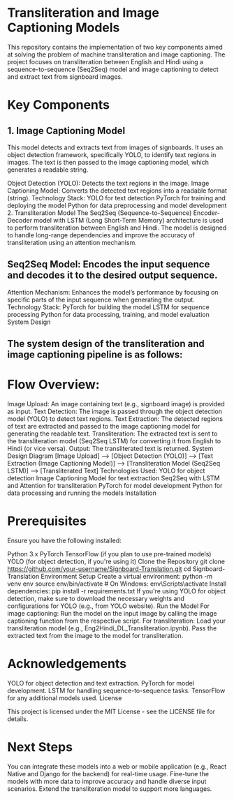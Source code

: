 # Transliteration and Image Captioning Models

This repository contains the implementation of two key components aimed at solving the problem of machine transliteration and image captioning. The project focuses on transliteration between English and Hindi using a sequence-to-sequence (Seq2Seq) model and image captioning to detect and extract text from signboard images.

# Key Components

## 1. Image Captioning Model
This model detects and extracts text from images of signboards. It uses an object detection framework, specifically YOLO, to identify text regions in images. The text is then passed to the image captioning model, which generates a readable string.

Object Detection (YOLO): Detects the text regions in the image.
Image Captioning Model: Converts the detected text regions into a readable format (string).
Technology Stack:
YOLO for text detection
PyTorch for training and deploying the model
Python for data preprocessing and model development
2. Transliteration Model
The Seq2Seq (Sequence-to-Sequence) Encoder-Decoder model with LSTM (Long Short-Term Memory) architecture is used to perform transliteration between English and Hindi. The model is designed to handle long-range dependencies and improve the accuracy of transliteration using an attention mechanism.

## Seq2Seq Model: Encodes the input sequence and decodes it to the desired output sequence.
Attention Mechanism: Enhances the model’s performance by focusing on specific parts of the input sequence when generating the output.
Technology Stack:
PyTorch for building the model
LSTM for sequence processing
Python for data processing, training, and model evaluation
System Design

## The system design of the transliteration and image captioning pipeline is as follows:

# Flow Overview:
Image Upload: An image containing text (e.g., signboard image) is provided as input.
Text Detection:
The image is passed through the object detection model (YOLO) to detect text regions.
Text Extraction:
The detected regions of text are extracted and passed to the image captioning model for generating the readable text.
Transliteration:
The extracted text is sent to the transliteration model (Seq2Seq LSTM) for converting it from English to Hindi (or vice versa).
Output: The transliterated text is returned.
System Design Diagram
[Image Upload] --> [Object Detection (YOLO)] --> [Text Extraction (Image Captioning Model)] --> [Transliteration Model (Seq2Seq LSTM)] --> [Transliterated Text]
Technologies Used:
YOLO for object detection
Image Captioning Model for text extraction
Seq2Seq with LSTM and Attention for transliteration
PyTorch for model development
Python for data processing and running the models
Installation

# Prerequisites
Ensure you have the following installed:

Python 3.x
PyTorch
TensorFlow (if you plan to use pre-trained models)
YOLO (for object detection, if you're using it)
Clone the Repository
git clone https://github.com/your-username/Signboard-Translation.git
cd Signboard-Translation
Environment Setup
Create a virtual environment:
python -m venv env
source env/bin/activate  # On Windows: env\Scripts\activate
Install dependencies:
pip install -r requirements.txt
If you're using YOLO for object detection, make sure to download the necessary weights and configurations for YOLO (e.g., from YOLO website).
Run the Model
For image captioning:
Run the model on the input image by calling the image captioning function from the respective script.
For transliteration:
Load your transliteration model (e.g., Eng2Hindi_DL_Transliteration.ipynb).
Pass the extracted text from the image to the model for transliteration.
# Acknowledgements

YOLO for object detection and text extraction.
PyTorch for model development.
LSTM for handling sequence-to-sequence tasks.
TensorFlow for any additional models used.
License

This project is licensed under the MIT License - see the LICENSE file for details.

# Next Steps

You can integrate these models into a web or mobile application (e.g., React Native and Django for the backend) for real-time usage.
Fine-tune the models with more data to improve accuracy and handle diverse input scenarios.
Extend the transliteration model to support more languages.
